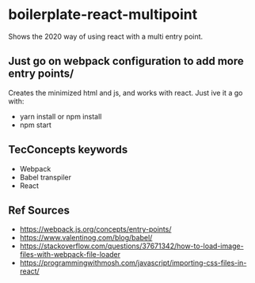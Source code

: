 # boilerplate-react-multipoint
Shows the 2020 way of using react with a multi entry point. 

## Just go on webpack configuration to add more entry points/
Creates the minimized html and js, and works with react.
Just ive it a go with:

- yarn install or npm install
- npm start

## TecConcepts keywords
- Webpack
- Babel transpiler
- React

## Ref Sources
- https://webpack.js.org/concepts/entry-points/
- https://www.valentinog.com/blog/babel/
- https://stackoverflow.com/questions/37671342/how-to-load-image-files-with-webpack-file-loader
- https://programmingwithmosh.com/javascript/importing-css-files-in-react/
